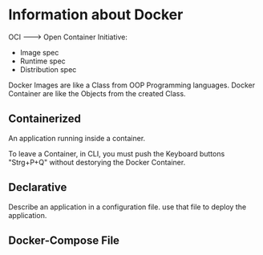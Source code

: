 # Information about Docker

OCI ---> Open Container Initiative:
- Image spec
- Runtime spec
- Distribution spec 

Docker Images are like a Class from OOP Programming languages.
Docker Container are like the Objects from the created Class.

## Containerized
An application running inside a container.

To leave a Container, in CLI, you must push the Keyboard buttons "Strg+P+Q" without destorying the Docker Container.

## Declarative
Describe an application in a configuration file. use that file to deploy the application.

## Docker-Compose File
